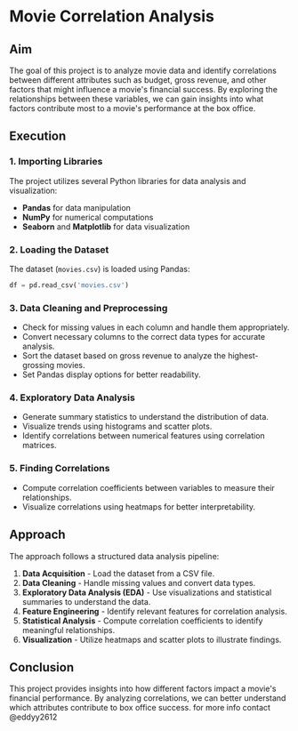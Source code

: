 # Movie Correlation Analysis

## Aim
The goal of this project is to analyze movie data and identify correlations between different attributes such as budget, gross revenue, and other factors that might influence a movie's financial success. By exploring the relationships between these variables, we can gain insights into what factors contribute most to a movie's performance at the box office.

## Execution

### 1. Importing Libraries
The project utilizes several Python libraries for data analysis and visualization:
- **Pandas** for data manipulation
- **NumPy** for numerical computations
- **Seaborn** and **Matplotlib** for data visualization

### 2. Loading the Dataset
The dataset (`movies.csv`) is loaded using Pandas:
```python
df = pd.read_csv('movies.csv')
```

### 3. Data Cleaning and Preprocessing
- Check for missing values in each column and handle them appropriately.
- Convert necessary columns to the correct data types for accurate analysis.
- Sort the dataset based on gross revenue to analyze the highest-grossing movies.
- Set Pandas display options for better readability.

### 4. Exploratory Data Analysis
- Generate summary statistics to understand the distribution of data.
- Visualize trends using histograms and scatter plots.
- Identify correlations between numerical features using correlation matrices.

### 5. Finding Correlations
- Compute correlation coefficients between variables to measure their relationships.
- Visualize correlations using heatmaps for better interpretability.

## Approach
The approach follows a structured data analysis pipeline:
1. **Data Acquisition** - Load the dataset from a CSV file.
2. **Data Cleaning** - Handle missing values and convert data types.
3. **Exploratory Data Analysis (EDA)** - Use visualizations and statistical summaries to understand the data.
4. **Feature Engineering** - Identify relevant features for correlation analysis.
5. **Statistical Analysis** - Compute correlation coefficients to identify meaningful relationships.
6. **Visualization** - Utilize heatmaps and scatter plots to illustrate findings.

## Conclusion
This project provides insights into how different factors impact a movie's financial performance. By analyzing correlations, we can better understand which attributes contribute to box office success. for more info contact @eddyy2612

